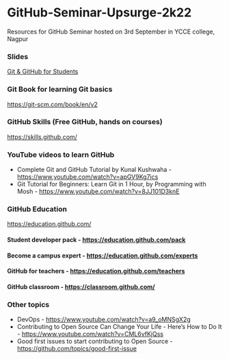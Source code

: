 # GitHub-Seminar-Upsurge-2k22
Resources for GitHub Seminar hosted on 3rd September in YCCE college, Nagpur


### Slides 
[Git & GitHub for Students](https://github.com/kotewar/GitHub-Seminar-Upsurge-2k22/raw/main/Git%20%26%20GitHub%20for%20Students.pdf)

### Git Book for learning Git basics
https://git-scm.com/book/en/v2

### GitHub Skills (Free GitHub, hands on courses)
https://skills.github.com/

### YouTube videos to learn GitHub
- Complete Git and GitHub Tutorial by Kunal Kushwaha - https://www.youtube.com/watch?v=apGV9Kg7ics
- Git Tutorial for Beginners: Learn Git in 1 Hour, by Programming with Mosh - https://www.youtube.com/watch?v=8JJ101D3knE


### GitHub Education
https://education.github.com/

#### Student developer pack - https://education.github.com/pack
#### Become a campus expert - https://education.github.com/experts

#### GitHub for teachers - https://education.github.com/teachers
#### GitHub classroom - https://classroom.github.com/


### Other topics
- DevOps - https://www.youtube.com/watch?v=a9_oMNSgX2g
- Contributing to Open Source Can Change Your Life - Here’s How to Do It - https://www.youtube.com/watch?v=CML6vfKjQss
- Good first issues to start contributing to Open Source - https://github.com/topics/good-first-issue

